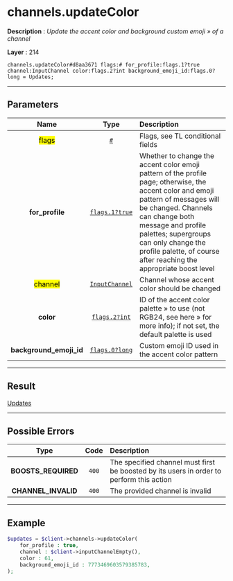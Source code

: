 # channels.updateColor

**Description** : *Update the accent color and background custom emoji &raquo; of a channel*

**Layer** : 214

```tl
channels.updateColor#d8aa3671 flags:# for_profile:flags.1?true channel:InputChannel color:flags.2?int background_emoji_id:flags.0?long = Updates;
```

---

## Parameters

| Name | Type | Description |
| :---: | :---: | :--- |
| <mark>flags</mark> | [`#`](type/#) | Flags, see TL conditional fields |
| **for_profile** | [`flags.1?true`](type/true) | Whether to change the accent color emoji pattern of the profile page; otherwise, the accent color and emoji pattern of messages will be changed. Channels can change both message and profile palettes; supergroups can only change the profile palette, of course after reaching the appropriate boost level |
| <mark>channel</mark> | [`InputChannel`](type/InputChannel) | Channel whose accent color should be changed |
| **color** | [`flags.2?int`](type/int) | ID of the accent color palette » to use (not RGB24, see here » for more info); if not set, the default palette is used |
| **background_emoji_id** | [`flags.0?long`](type/long) | Custom emoji ID used in the accent color pattern |

---

## Result

[Updates](type/Updates)

---

## Possible Errors

| Type | Code | Description |
| :---: | :---: | :--- |
| **BOOSTS_REQUIRED** | `400` | The specified channel must first be boosted by its users in order to perform this action |
| **CHANNEL_INVALID** | `400` | The provided channel is invalid |

---

## Example

```php
$updates = $client->channels->updateColor(
	for_profile : true,
	channel : $client->inputChannelEmpty(),
	color : 61,
	background_emoji_id : 7773469603579385783,
);
```
